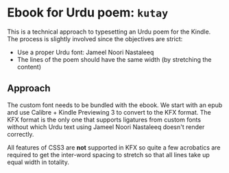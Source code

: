 # Ebook for Urdu poem: `kutay`

This is a technical approach to typesetting an Urdu poem for the Kindle.
The process is slightly involved since the objectives are strict:

- Use a proper Urdu font: Jameel Noori Nastaleeq
- The lines of the poem should have the same width (by stretching the content)

## Approach

The custom font needs to be bundled with the ebook.
We start with an epub and use Calibre + Kindle Previewing 3 to
convert to the KFX format.
The KFX format is the only one that supports ligatures from custom fonts without which
Urdu text using Jameel Noori Nastaleeq doesn't render correctly.

All features of CSS3 are **not** supported in KFX so
quite a few acrobatics are required to get the inter-word spacing to stretch so that
all lines take up equal width in totality.
